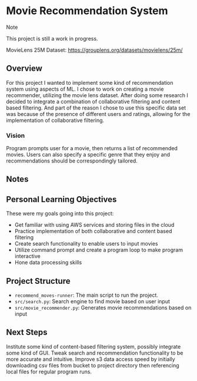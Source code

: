 # Movie Recommendation System

> [!NOTE]
> This project is still a work in progress.

MovieLens 25M Dataset: https://grouplens.org/datasets/movielens/25m/

## Overview

For this project I wanted to implement some kind of recommendation system using aspects of ML. I chose to work on creating a movie recommender, utilizing the movie lens dataset. After doing some research I decided to integrate a combination of collaborative filtering and content based filtering. And part of the reason I chose to use this specific data set was because of the presence of different users and ratings, allowing for the implementation of collaborative filtering.

### Vision

Program prompts user for a movie, then returns a list of recommended movies. Users can also specify a specific genre that they enjoy and recommendations should be correspondingly tailored.

## Notes


## Personal Learning Objectives

These were my goals going into this project:

- Get familiar with using AWS services and storing files in the cloud
- Practice implementation of both collaborative and content based filtering
- Create search functionality to enable users to input movies
- Utilize command prompt and create a program loop to make program interactive
- Hone data processing skills

## Project Structure

- `recommend_moves-runner`: The main script to run the project.
- `src/search.py`: Search engine to find movie based on user input
- `src/movie_recommender.py`: Generates movie recommendations based on input

## Next Steps

Institute some kind of content-based filtering system, possibly integrate some kind of GUI. Tweak search and recommendation functionality to be more accurate and intuitive. Improve s3 data access speed by initially downloading csv files from bucket to project directory then referencing local files for regular program runs.